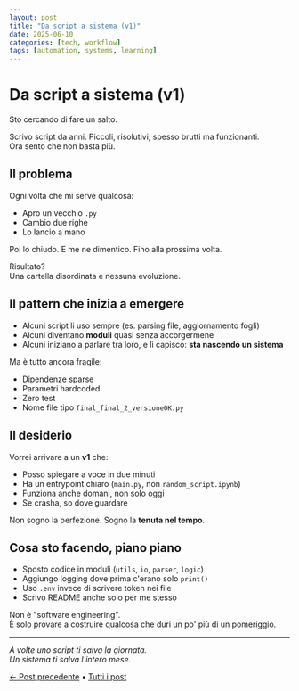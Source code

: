 ```yaml
---
layout: post
title: "Da script a sistema (v1)"
date: 2025-06-10
categories: [tech, workflow]
tags: [automation, systems, learning]
---
```


# Da script a sistema (v1)

Sto cercando di fare un salto.

Scrivo script da anni. Piccoli, risolutivi, spesso brutti ma funzionanti.  
Ora sento che non basta più.  

## Il problema

Ogni volta che mi serve qualcosa:
- Apro un vecchio `.py`  
- Cambio due righe  
- Lo lancio a mano

Poi lo chiudo. E me ne dimentico. Fino alla prossima volta.

Risultato?  
Una cartella disordinata e nessuna evoluzione.

## Il pattern che inizia a emergere

- Alcuni script li uso sempre (es. parsing file, aggiornamento fogli)
- Alcuni diventano **moduli** quasi senza accorgermene
- Alcuni iniziano a parlare tra loro, e lì capisco: **sta nascendo un sistema**

Ma è tutto ancora fragile:
- Dipendenze sparse  
- Parametri hardcoded  
- Zero test  
- Nome file tipo `final_final_2_versioneOK.py`

## Il desiderio

Vorrei arrivare a un **v1** che:
- Posso spiegare a voce in due minuti  
- Ha un entrypoint chiaro (`main.py`, non `random_script.ipynb`)  
- Funziona anche domani, non solo oggi  
- Se crasha, so dove guardare

Non sogno la perfezione. Sogno la **tenuta nel tempo**.

## Cosa sto facendo, piano piano

- Sposto codice in moduli (`utils`, `io`, `parser`, `logic`)
- Aggiungo logging dove prima c'erano solo `print()`
- Uso `.env` invece di scrivere token nei file
- Scrivo README anche solo per me stesso

Non è "software engineering".  
È solo provare a costruire qualcosa che duri un po' più di un pomeriggio.

---

*A volte uno script ti salva la giornata.  
Un sistema ti salva l'intero mese.*

[← Post precedente](/2025/06/03/progetto-invitalia.html) • [Tutti i post](/archive)